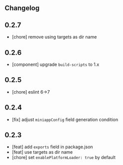 ## Changelog

## 0.2.7

- [chore] remove using targets as dir name

## 0.2.6

- [component] upgrade `build-scripts` to 1.x

## 0.2.5

- [chore] eslint 6->7

## 0.2.4

- [fix] adjust `miniappConfig` field generation condition

## 0.2.3

- [feat] add `exports` field in package.json
- [feat] use targets as dir name
- [chore] set `enablePlatformLoader: true` by default
